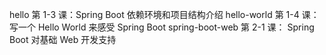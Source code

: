 hello           第 1-3 课：Spring Boot 依赖环境和项目结构介绍
hello-world     第 1-4 课：写一个 Hello World 来感受 Spring Boot
spring-boot-web 第 2-1 课： Spring Boot 对基础 Web 开发支持

